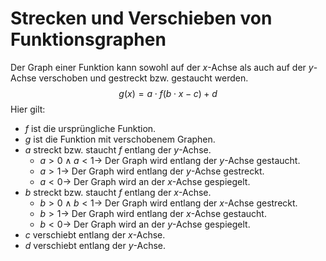 # Strecken und Verschieben von Funktionsgraphen

Der Graph einer Funktion kann sowohl auf der $x$-Achse als auch auf der $y$-Achse verschoben und gestreckt bzw. gestaucht werden.
$$
g(x) = a \cdot f( b \cdot x - c) + d
$$
Hier gilt:

- $f$ ist die ursprüngliche Funktion.
- $g$ ist die Funktion mit verschobenem Graphen.
- $a$ streckt bzw. staucht $f$ entlang der $y$-Achse.
  - $a>0 \wedge a<1 \to$ Der Graph wird entlang der $y$-Achse gestaucht.
  - $a>1 \to$ Der Graph wird entlang der $y$-Achse gestreckt.
  - $a<0 \to$ Der Graph wird an der $x$-Achse gespiegelt.
- $b$ streckt bzw. staucht $f$ entlang der $x$-Achse.
  - $b>0 \wedge b<1 \to$ Der Graph wird entlang der $x$-Achse gestreckt.
  - $b>1 \to$ Der Graph wird entlang der $x$-Achse gestaucht.
  - $b<0 \to$ Der Graph wird an der $y$-Achse gespiegelt.
- $c$ verschiebt entlang der $x$-Achse.
- $d$ verschiebt entlang der $y$-Achse.
